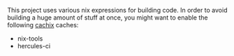This project uses various nix expressions for building code. In order to avoid building a huge amount of stuff at once, you might want to enable the following [cachix](https://cachix.org/) caches:

- nix-tools
- hercules-ci

